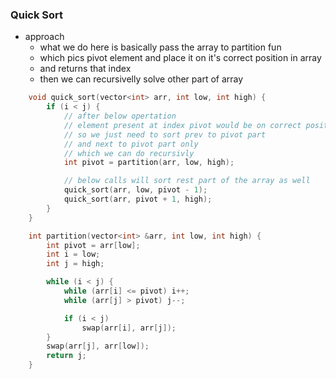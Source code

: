 ### Quick Sort

- approach
    - what we do here is basically pass the array to partition fun
    - which pics pivot element and place it on it's correct position in array
    - and returns that index
    - then we can recursivelly solve other part of array 

```cpp
    void quick_sort(vector<int> arr, int low, int high) {
        if (i < j) {
            // after below opertation
            // element present at index pivot would be on correct position
            // so we just need to sort prev to pivot part 
            // and next to pivot part only 
            // which we can do recursivly 
            int pivot = partition(arr, low, high);

            // below calls will sort rest part of the array as well
            quick_sort(arr, low, pivot - 1);
            quick_sort(arr, pivot + 1, high);
        }
    }
```
```cpp
    int partition(vector<int> &arr, int low, int high) {
        int pivot = arr[low];
        int i = low;
        int j = high;

        while (i < j) {
            while (arr[i] <= pivot) i++;
            while (arr[j] > pivot) j--;

            if (i < j) 
                swap(arr[i], arr[j]);    
        }
        swap(arr[j], arr[low]);
        return j;
    }
```